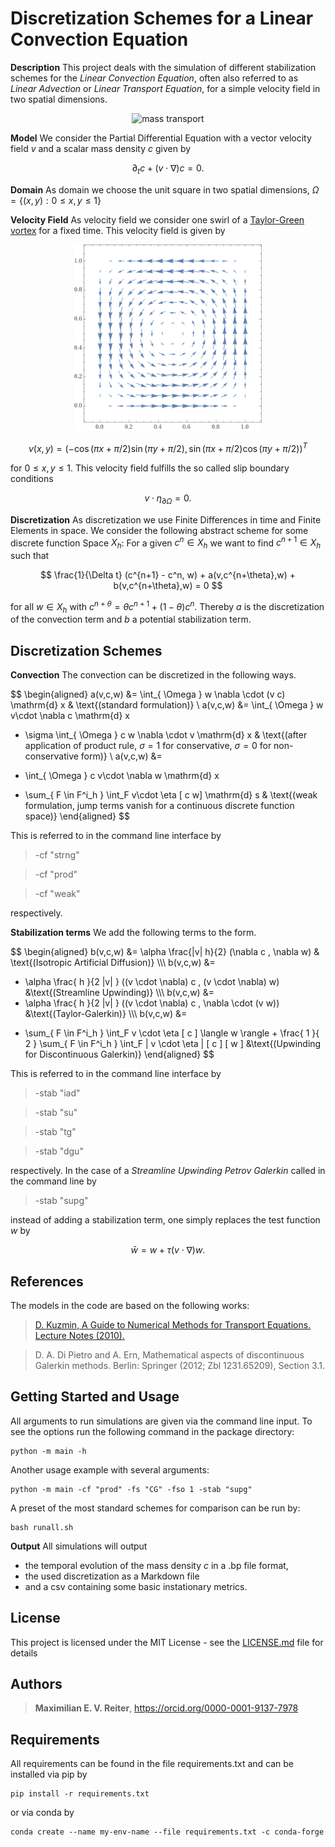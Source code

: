 # Discretization Schemes for a Linear Convection Equation

__Description__ This project deals with the simulation of different stabilization schemes for the _Linear Convection Equation_, often also referred to as _Linear Advection_ or _Linear Transport Equation_, for a simple velocity field in two spatial dimensions.

<p align="center">
<img src="graphics/transport.gif" alt="mass transport" width="300"/>
</p>

__Model__ We consider the Partial Differential Equation with a vector velocity field $v$ and a scalar mass density $c$ given by

$$
\partial_t c + (v \cdot \nabla ) c = 0.
$$

__Domain__ As domain we choose the unit square in two spatial dimensions, $\Omega = \{ (x,y) : 0 \leq x,y \leq 1 \}$

__Velocity Field__ As velocity field we consider one swirl of a [Taylor-Green vortex](https://en.wikipedia.org/wiki/Taylor%E2%80%93Green_vortex) for a fixed time. This velocity field is given by
<p align="center">
<img src="graphics/tgv.gif" alt="taylor green vortex" width="300"/>
</p>

$$
v(x,y) = (-\cos (\pi x +\pi/2) \sin (\pi y +\pi/2), \sin ( \pi x +\pi/2) \cos (\pi y +\pi/2))^T
$$

for $0 \leq x,y \leq 1$. This velocity field fulfills the so called slip boundary conditions

$$
v \cdot \eta_{\partial \Omega} = 0 .
$$


__Discretization__ As discretization we use Finite Differences in time and Finite Elements in space. We consider the following abstract scheme for some discrete function Space $X_h$:
For a given $c^n \in X_h$ we want to find $c^{n+1} \in X_h$ such that

$$
\frac{1}{\Delta t} (c^{n+1} - c^n, w) + a(v,c^{n+\theta},w) + b(v,c^{n+\theta},w) = 0
$$

for all $w\in X_h$ with $c^{n+\theta}= \theta c^{n+1} +  (1- \theta ) c^n$. Thereby $a$ is the discretization of the convection term and $b$ a potential stabilization term. 

## Discretization Schemes
__Convection__ The convection can be discretized in the following ways. 

$$
\begin{aligned}
a(v,c,w) &= 
\int_{ \Omega } w \nabla \cdot (v c) \mathrm{d} x
& \text{(standard formulation)}
\\
a(v,c,w) &= 
\int_{ \Omega } w v\cdot \nabla c \mathrm{d} x
+ \sigma \int_{ \Omega } c  w \nabla \cdot v \mathrm{d} x
& \text{(after application of product rule, $\sigma = 1$ for conservative, $\sigma = 0$ for non-conservative form)}
\\
a(v,c,w) &= 
- \int_{ \Omega } c  v\cdot \nabla w \mathrm{d} x
+ \sum_{ F \in F^i_h } \int_F v\cdot \eta [ c  w] \mathrm{d} s
& \text{(weak formulation, jump terms vanish for a continuous discrete function space)}
\end{aligned}
$$

This is referred to in the command line interface by 

> -cf "strng"

> -cf "prod"

> -cf "weak"

respectively.

__Stabilization terms__ We add the following terms to the form.

$$
\begin{aligned}
b(v,c,w) 
&=
\alpha \frac{|v| h}{2} (\nabla c , \nabla w)
& \text{(Isotropic Artificial Diffusion)}
\\\\\\
b(v,c,w) 
&=
+ \alpha \frac{ h }{2 |v| } ((v \cdot \nabla) c , (v \cdot \nabla) w)
&\text{(Streamline Upwinding)}
\\\\\\
b(v,c,w) 
&=
+ \alpha \frac{ h }{2 |v| } ((v \cdot \nabla) c , \nabla \cdot (v w))
&\text{(Taylor-Galerkin)}
\\\\\\
b(v,c,w) 
&=
- \sum_{ F \in F^i_h } \int_F v \cdot \eta [ c  ] \langle w \rangle + \frac{ 1 }{ 2 } \sum_{ F \in F^i_h } \int_F | v \cdot \eta | [ c ] [ w ]
&\text{(Upwinding for Discontinuous Galerkin)}
\end{aligned}
$$

This is referred to in the command line interface by 

> -stab "iad"

> -stab "su"

> -stab "tg"

> -stab "dgu"

respectively.
In the case of a _Streamline Upwinding Petrov Galerkin_ called in the command line by

> -stab "supg"

instead of adding a stabilization term, one simply replaces the test function $w$ by

$$
\bar{ w } = w + \tau ( v \cdot \nabla) w 
.
$$


## References

The models in the code are based on the following works:
> [D. Kuzmin, A Guide to Numerical Methods for Transport Equations. Lecture Notes (2010).](https://www.researchgate.net/profile/Mohamed_Mourad_Lafifi/post/How_to_compute_time-varying_temperature_gradient_along_the_diagonal/attachment/5a7cb7f4b53d2f0bba50c83f/AS%3A591864495366149%401518122900805/download/A+Guide+to+Numerical+Methods+for+Transport+Equations.pdf)

> D. A. Di Pietro and A. Ern, Mathematical aspects of discontinuous Galerkin methods. Berlin: Springer (2012; Zbl 1231.65209), Section 3.1.


## Getting Started and Usage

All arguments to run simulations are given via the command line input. To see the options run the following command in the package directory:

```
python -m main -h
```

Another usage example with several arguments:

```
python -m main -cf "prod" -fs "CG" -fso 1 -stab "supg"
```

A preset of the most standard schemes for comparison can be run by:

```
bash runall.sh
```

__Output__ All simulations will output 
* the temporal evolution of the mass density $c$ in a .bp file format,
* the used discretization as a Markdown file
* and a csv containing some basic instationary metrics.


## License

This project is licensed under the MIT License - see the [LICENSE.md](LICENSE.md) file for details

## Authors

> **Maximilian E. V. Reiter**, https://orcid.org/0000-0001-9137-7978

## Requirements

All requirements can be found in the file requirements.txt and can be installed via pip by

```
pip install -r requirements.txt
```

or via conda by

```
conda create --name my-env-name --file requirements.txt -c conda-forge
```